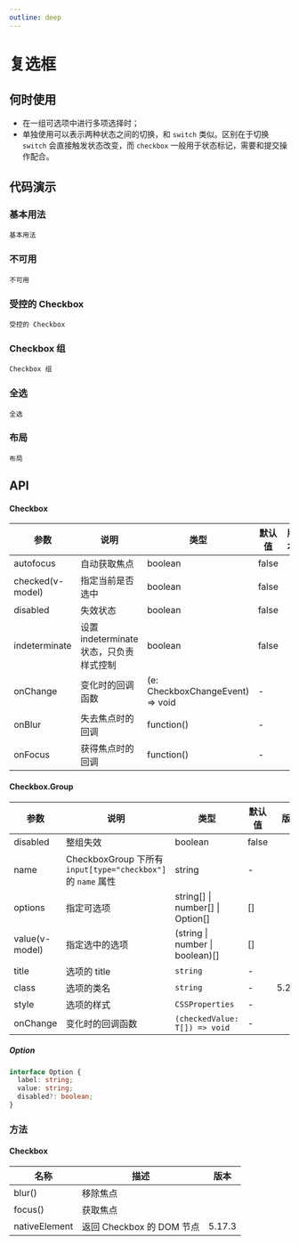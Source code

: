 ```yaml
---
outline: deep
---
```


# 复选框

## 何时使用

- 在一组可选项中进行多项选择时；
- 单独使用可以表示两种状态之间的切换，和 `switch` 类似。区别在于切换 `switch` 会直接触发状态改变，而 `checkbox` 一般用于状态标记，需要和提交操作配合。

## 代码演示

### 基本用法

<Code src="checkbox/basic.vue">基本用法</Code>

### 不可用

<Code src="checkbox/disabled.vue">不可用</Code>

### 受控的 Checkbox

<Code src="checkbox/controller.vue">受控的 Checkbox</Code>

### Checkbox 组

<Code src="checkbox/group.vue">Checkbox 组</Code>

### 全选

<Code src="checkbox/check-all.vue">全选</Code>

### 布局

<Code src="checkbox/layout.vue">布局</Code>

## API

#### Checkbox

| 参数           | 说明                                    | 类型                             | 默认值 | 版本 |
| -------------- | --------------------------------------- | -------------------------------- | ------ | ---- |
| autofocus      | 自动获取焦点                            | boolean                          | false  |      |
| checked(v-model)      | 指定当前是否选中                        | boolean                          | false  |      |
| disabled       | 失效状态                                | boolean                          | false  |      |
| indeterminate  | 设置 indeterminate 状态，只负责样式控制 | boolean                          | false  |      |
| onChange       | 变化时的回调函数                        | (e: CheckboxChangeEvent) => void | -      |      |
| onBlur         | 失去焦点时的回调                        | function()                       | -      |      |
| onFocus        | 获得焦点时的回调                        | function()                       | -      |      |

#### Checkbox.Group

| 参数 | 说明 | 类型 | 默认值 | 版本 |
| --- | --- | --- | --- | --- |
| disabled | 整组失效 | boolean | false |  |
| name | CheckboxGroup 下所有 `input[type="checkbox"]` 的 `name` 属性 | string | - |  |
| options | 指定可选项 | string\[] \| number\[] \| Option\[] | \[] |  |
| value(v-model) | 指定选中的选项 | (string \| number \| boolean)\[] | \[] |  |
| title | 选项的 title | `string` | - |  |
| class| 选项的类名 | `string` | - | 5.25.0 |
| style | 选项的样式 | `CSSProperties` | - |  |
| onChange | 变化时的回调函数 | `(checkedValue: T[]) => void` | - |  |

##### Option

```typescript
interface Option {
  label: string;
  value: string;
  disabled?: boolean;
}
```

### 方法

#### Checkbox

| 名称          | 描述                      | 版本   |
| ------------- | ------------------------- | ------ |
| blur()        | 移除焦点                  |        |
| focus()       | 获取焦点                  |        |
| nativeElement | 返回 Checkbox 的 DOM 节点 | 5.17.3 |
